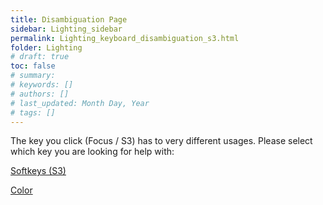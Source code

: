 ```yaml
---
title: Disambiguation Page
sidebar: Lighting_sidebar
permalink: Lighting_keyboard_disambiguation_s3.html
folder: Lighting
# draft: true
toc: false
# summary: 
# keywords: []
# authors: []
# last_updated: Month Day, Year
# tags: []
---
```


The key you click (Focus / S3) has to very different usages. Please select which key you are looking for help with:

[Softkeys (S3)](./Lighting_keyboard_softkeys.html)

[Color](./Lighting_keyboard_encoder_pages.html)